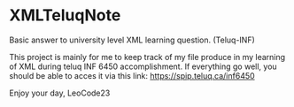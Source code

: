 # XMLTeluqNote
Basic answer to university level XML learning question. (Teluq-INF)


This project is mainly for me to keep track of my file produce in my learning of XML during teluq INF 6450 accomplishment.
If everything go well, you should be able to acces it via this link: https://spip.teluq.ca/inf6450


Enjoy your day, LeoCode23
